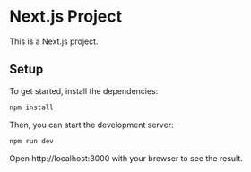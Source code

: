 # Next.js Project

This is a Next.js project.

## Setup

To get started, install the dependencies:

```bash
npm install
```

Then, you can start the development server:

```bash
npm run dev
```

Open http://localhost:3000 with your browser to see the result.
